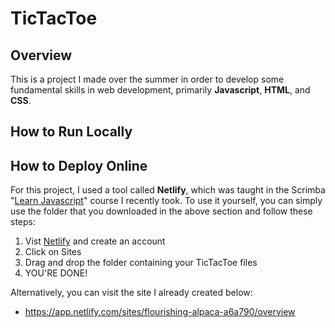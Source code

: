 # TicTacToe

## Overview
This is a project I made over the summer in order to develop some fundamental skills in web development, primarily **Javascript**, **HTML**, and **CSS**.


## How to Run Locally

## How to Deploy Online
For this project, I used a tool called **Netlify**, which was taught in the Scrimba "[Learn Javascript](https://scrimba.com/learn/learnjavascript)" course I recently took. To use it yourself, you can simply use the folder that you downloaded in the above section and follow these steps:

1. Vist [Netlify]([url](https://app.netlify.com/)) and create an account
2. Click on Sites
3. Drag and drop the folder containing your TicTacToe files
4. YOU'RE DONE!

Alternatively, you can visit the site I already created below:
* https://app.netlify.com/sites/flourishing-alpaca-a6a790/overview
